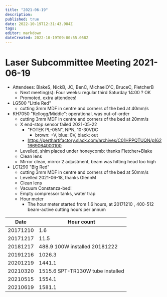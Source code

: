 ```yaml
---
title: "2021-06-19"
description: 
published: true
date: 2022-10-19T12:31:43.984Z
tags: 
editor: markdown
dateCreated: 2022-10-19T09:00:55.058Z
---
```


# Laser Subcommittee Meeting 2021-06-19

-   Attendees: BlakeS, NickB, JC, BenC, MichaelO'C, BruceC, FletcherB
    -   Next meeting(s): Four weeks: regular third Saturday 14:00 ? OK
    -   Promoted, extra attendees!
-   LG500 "Little Red"
    -   cutting 3mm MDF in centre and corners of the bed at 40mm/s
-   KH7050 "Kellogg/Middle": operational, was out-of-order
    -   cutting 3mm MDF in centre and corners of the bed at 20mm/s
    -   X end-stop sensor failed 2021-05-22
        -   "FOTEK PL-05N", NPN, 10-30VDC
            -   brown: +V, blue: 0V, black: out
        -   <https://perthartifactory.slack.com/archives/C01HPPQTUQN/p1621669064000100>
    -   Levelled, shim placed under honeycomb: thanks Fletcher+Blake
    -   Clean lens
    -   Mirror clean, mirror 2 adjustment, beam was hitting head too high
-   LC1290 "Big Red"
    -   cutting 3mm MDF in centre and corners of the bed at 50mm/s
    -   Levelled 2021-06-18, thanks GlennM
    -   Clean lens
    -   Vacuum Constanza-bed!
    -   Empty compressor tanks, water trap
    -   Hour meter
        -   The hour meter started from 1.6 hours, at 20171210 , 400-512 beam-active cutting hours per annum

| Date     | Hour count                       |
|----------|----------------------------------|
| 20171210 | 1.6                              |
| 20171217 | 11.5                             |
| 20181217 | 488.9 100W installed 20181222    |
| 20191216 | 1026.3                           |
| 20201219 | 1441.1                           |
| 20210320 | 1515.6 SPT-TR130W tube installed |
| 20210515 | 1554.1                           |
| 20210619 | 1581.1                           |
